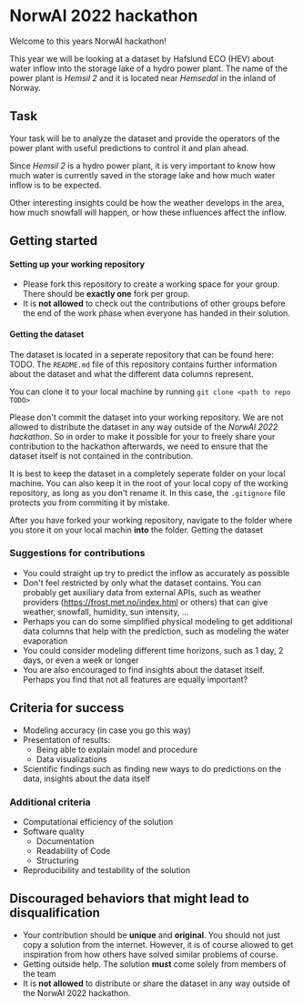 # NorwAI 2022 hackathon
Welcome to this years NorwAI hackathon!

This year we will be looking at a dataset by Hafslund ECO (HEV) about water inflow into the storage lake of a hydro power plant.
The name of the power plant is *Hemsil 2* and it is located near *Hemsedal* in the inland of Norway. 

## Task
Your task will be to analyze the dataset and provide the operators of the power plant with useful predictions to control it and plan ahead.

Since *Hemsil 2* is a hydro power plant, it is very important to know how much water is currently saved in the storage lake and how much water inflow is to be expected. 

Other interesting insights could be how the weather develops in the area, how much snowfall will happen, or how these influences affect the inflow.

## Getting started
#### Setting up your working repository
- Please fork this repository to create a working space for your group. There should be **exactly one** fork per group.
- It is **not allowed** to check out the contributions of other groups before the end of the work phase when everyone has handed in their solution.

#### Getting the dataset
The dataset is located in a seperate repository that can be found here: TODO. The `README.md` file of this repository contains further information about the dataset and what the different data columns represent.

You can clone it to your local machine by running 
`git clone <path to repo TODO>`

Please don't commit the dataset into your working repository. We are not allowed to distribute the dataset in any way outside of the *NorwAI 2022 hackathon*. So in order to make it possible for your to freely share your contribution to the hackathon afterwards, we need to ensure that the dataset itself is not contained in the contribution. 

It is best to keep the dataset in a completely seperate folder on your local machine. You can also keep it in the root of your local copy of the working repository, as long as you don't rename it. In this case, the `.gitignore` file protects you from commiting it by mistake. 

After you have forked your working repository, navigate to the folder where you store it on your local machin **into** the folder. 
Getting the dataset

### Suggestions for contributions
- You could straight up try to predict the inflow as accurately as possible
- Don't feel restricted by only what the dataset contains. You can probably get auxiliary data from external APIs, such as weather providers (https://frost.met.no/index.html or others) that can give weather, snowfall, humidity, sun intensity, ...
- Perhaps you can do some simplified physical modeling to get additional data columns that help with the prediction, such as modeling the water evaporation
- You could consider modeling different time horizons, such as 1 day, 2 days, or even a week or longer
- You are also encouraged to find insights about the dataset itself. Perhaps you find that not all features are equally important?


## Criteria for success
- Modeling accuracy (in case you go  this way)
- Presentation of results:
    - Being able to explain model and procedure
    - Data visualizations
- Scientific findings such as finding new ways to do predictions on the data, insights about the data itself

### Additional criteria
- Computational efficiency of the solution
- Software quality
    - Documentation
    - Readability of Code
    - Structuring
- Reproducibility and testability of the solution

## Discouraged behaviors that might lead to disqualification
- Your contribution should be **unique** and **original**. You should not just copy a solution from the internet. However, it is of course allowed to get inspiration from how others have solved similar problems of course.
- Getting outside help. The solution **must** come solely from members of the team
- It is **not allowed** to distribute or share the dataset in any way outside of the NorwAI 2022 hackathon. 


